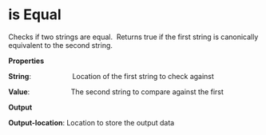 # is Equal

Checks if two strings are equal.  Returns true if the first string is canonically equivalent to the second string.

 **Properties**
 

**String**:                     Location of the first string to check against

**Value**:                     The second string to compare against the first

 **Output**
 

**Output-location**: Location to store the output data